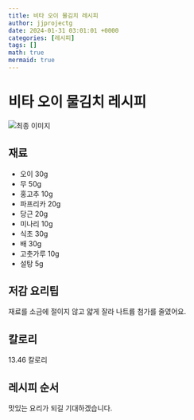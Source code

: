 ```yaml
---
title: 비타 오이 물김치 레시피
author: jjprojectg
date: 2024-01-31 03:01:01 +0000
categories: [레시피]
tags: []
math: true
mermaid: true
---
```

<meta name="og:type" content="website"/>
<meta charset="UTF-8"/>
<div class="header">
  <h1>비타 오이 물김치 레시피</h1>
</div>

<div class="container my-4">
  <div class="row">
    <div class="col-12 col-md-6">
      <div class="recipe-image">
        <img src="http://www.foodsafetykorea.go.kr/uploadimg/20190408/20190408013158_1554697918452.jpg" class="step-image" alt="최종 이미지"/>
      </div>
    </div>
    <div class="col-12 col-md-6">
      <div class="ingredients">
        <h2>재료</h2>
        <ul class="card">
          <li> 오이 30g </li>
          <li>  무 50g </li>
          <li>  홍고추 10g </li>
          <li>  파프리카 20g </li>
          <li>  당근 20g </li>
          <li>  미나리 10g </li>
          <li>  식초 30g </li>
          <li>  배 30g </li>
          <li>  고춧가루 10g </li>
          <li>  설탕 5g </li>
</ul>
      </div>
    </div>
    <div class="col-12 col-md-6">
      <div class="ingredients">
        <h2>저감 요리팁</h2>
        <div class="card"> 
          <p>
            재료를 소금에 절이지 않고 얇게 잘라 나트륨 첨가를 줄였어요.
          </p>
        </div>
      </div>
      <div class="ingredients">
        <h2>칼로리</h2>
        <div class="card"> 
          <p>
            13.46 칼로리
          </p>
        </div>
      </div>
    </div>
  </div>

  <h2 class="my-4">레시피 순서</h2>

</div>
맛있는 요리가 되길 기대하겠습니다.
